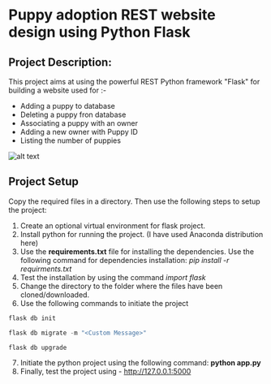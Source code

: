# Puppy adoption REST website design using Python Flask

## Project Description:
This project aims at using the powerful REST Python framework "Flask" for building a website used for :-
- Adding a puppy to database
- Deleting a puppy fron database
- Associating a puppy with an owner
- Adding a new owner with Puppy ID
- Listing the number of puppies

![alt text](https://github.com/grv231/Puppy-adoption-PythonFlask/blob/master/Images/HomePage.jpg "Home_Page")

## Project Setup
Copy the required files in a directory. Then use the following steps to setup the project:

1. Create an optional virtual environment for flask project.
2. Install python for running the project. (I have used Anaconda distribution here)
3. Use the **requirements.txt** file for installing the dependencies. Use the following command for dependencies installation:
   *pip install -r requirments.txt*
4. Test the installation by using the command *import flask*
5. Change the directory to the folder where the files have been cloned/downloaded.
6. Use the following commands to initiate the project

```python
flask db init

flask db migrate -m "<Custom Message>"

flask db upgrade
```
7. Initiate the python project using the following command: **python app.py**
8. Finally, test the project using - http://127.0.0.1:5000

